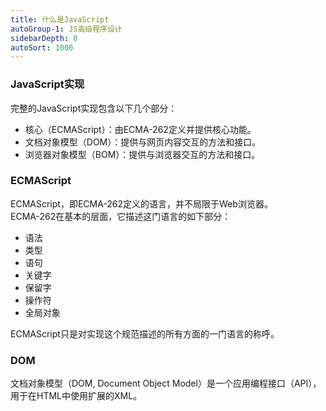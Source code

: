 ```yaml
---
title: 什么是JavaScript
autoGroup-1: JS高级程序设计
sidebarDepth: 0
autoSort: 1000
---
```


### JavaScript实现
完整的JavaScript实现包含以下几个部分：
- 核心（ECMAScript）：由ECMA-262定义并提供核心功能。   
- 文档对象模型（DOM）：提供与网页内容交互的方法和接口。   
- 浏览器对象模型（BOM）：提供与浏览器交互的方法和接口。   
  
### ECMAScript
ECMAScript，即ECMA-262定义的语言，并不局限于Web浏览器。   
ECMA-262在基本的层面，它描述这门语言的如下部分：
- 语法
- 类型
- 语句
- 关键字
- 保留字
- 操作符
- 全局对象   

ECMAScript只是对实现这个规范描述的所有方面的一门语言的称呼。   

### DOM   
文档对象模型（DOM, Document Object Model）是一个应用编程接口（API），用于在HTML中使用扩展的XML。   
